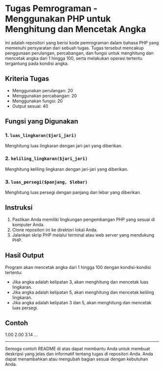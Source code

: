 # Tugas Pemrograman - Menggunakan PHP untuk Menghitung dan Mencetak Angka

Ini adalah repositori yang berisi kode pemrograman dalam bahasa PHP yang memenuhi persyaratan dari sebuah tugas. Tugas tersebut mencakup penggunaan perulangan, percabangan, dan fungsi untuk menghitung dan mencetak angka dari 1 hingga 100, serta melakukan operasi tertentu tergantung pada kondisi angka.

## Kriteria Tugas

- Menggunakan perulangan: 20
- Menggunakan percabangan: 20
- Menggunakan fungsi: 20
- Output sesuai: 40

## Fungsi yang Digunakan

### 1. `luas_lingkaran($jari_jari)`

Menghitung luas lingkaran dengan jari-jari yang diberikan.

### 2. `keliling_lingkaran($jari_jari)`

Menghitung keliling lingkaran dengan jari-jari yang diberikan.

### 3. `luas_persegi($panjang, $lebar)`

Menghitung luas persegi dengan panjang dan lebar yang diberikan.

## Instruksi

1. Pastikan Anda memiliki lingkungan pengembangan PHP yang sesuai di komputer Anda.
2. Clone repositori ini ke direktori lokal Anda.
3. Jalankan skrip PHP melalui terminal atau web server yang mendukung PHP.

## Hasil Output

Program akan mencetak angka dari 1 hingga 100 dengan kondisi-kondisi tertentu:
- Jika angka adalah kelipatan 3, akan menghitung dan mencetak luas lingkaran.
- Jika angka adalah kelipatan 5, akan menghitung dan mencetak keliling lingkaran.
- Jika angka adalah kelipatan 3 dan 5, akan menghitung dan mencetak luas persegi.

## Contoh

1.00
2.00
3.14
...

---

Semoga contoh README di atas dapat membantu Anda untuk membuat deskripsi yang jelas dan informatif tentang tugas di repositori Anda. Anda dapat menambahkan atau mengubah bagian sesuai dengan kebutuhan Anda.
